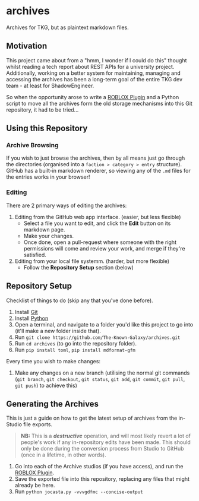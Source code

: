 # archives

Archives for TKG, but as plaintext markdown files.

## Motivation

This project came about from a "hmm, I wonder if I could do this" thought whilst reading a tech report about REST APIs for a university project.
Additionally, working on a better system for maintaining, managing and accessing the archives has been a long-term goal of the entire TKG dev team - at least for ShadowEngineer.

So when the opportunity arose to write a [ROBLOX Plugin](https://create.roblox.com/store/asset/16368745043/ArchiveParserPlugin%3Fkeyword=&pageNumber=&pagePosition=) and a Python script to move all the archives form the old storage mechanisms into this Git repository, it had to be tried...

## Using this Repository

### Archive Browsing

If you wish to just browse the archives, then by all means just go through the directories (organised into a `faction > category > entry` structure).
GitHub has a built-in markdown renderer, so viewing any of the `.md` files for the entries works in your browser!

### Editing

There are 2 primary ways of editing the archives:

1. Editing from the GitHub web app interface. (easier, but less flexible)
   - Select a file you want to edit, and click the **Edit** button on its markdown page.
   - Make your changes.
   - Once done, open a pull-request where someone with the right permissions will come and review your work, and merge if they're satisfied.
1. Editing from your local file systemm. (harder, but more flexible)
   - Follow the **Repository Setup** section (below)

## Repository Setup

Checklist of things to do (skip any that you've done before).

1. Install [Git](https://git-scm.com/)
1. Install [Python](https://www.python.org/downloads/)
1. Open a terminal, and navigate to a folder you'd like this project to go into (it'll make a new folder inside that).
1. Run `git clone https://github.com/The-Known-Galaxy/archives.git`
1. Run `cd archives` (to go into the repository folder).
1. Run `pip install toml`, `pip install mdformat-gfm`

Every time you wish to make changes:

1. Make any changes on a new branch (utilising the normal git commands (`git branch`, `git checkout`, `git status`, `git add`, `git commit`, `git pull`, `git push`) to achieve this)

## Generating the Archives

This is just a guide on how to get the latest setup of archives from the in-Studio file exports.

> **NB:** This is a ***destructive*** operation, and will most likely revert a lot of people's work if any in-repository edits have been made. This should only be done during the conversion process from Studio to GitHub (once in a lifetime, in other words).

1. Go into each of the Archive studios (if you have access), and run the [ROBLOX Plugin](https://create.roblox.com/store/asset/16368745043/ArchiveParserPlugin%3Fkeyword=&pageNumber=&pagePosition=).
1. Save the exported file into this repository, replacing any files that might already be here.
1. Run `python jocasta.py -vvvgdfmc --concise-output`
